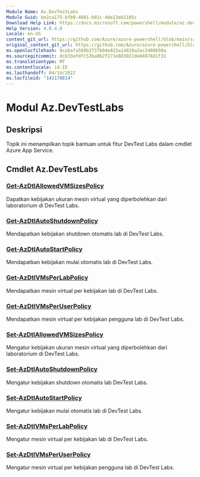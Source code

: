 ```yaml
---
Module Name: Az.DevTestLabs
Module Guid: be2ca175-bfb9-4601-b01c-4de13eb2105c
Download Help Link: https://docs.microsoft.com/powershell/module/az.devtestlabs
Help Version: 4.0.4.0
Locale: en-US
content_git_url: https://github.com/Azure/azure-powershell/blob/main/src/DevTestLabs/DevTestLabs/help/Az.DevTestLabs.md
original_content_git_url: https://github.com/Azure/azure-powershell/blob/main/src/DevTestLabs/DevTestLabs/help/Az.DevTestLabs.md
ms.openlocfilehash: 9cabafa569b2737b04e815a14828a2ec2408650a
ms.sourcegitcommit: dcb33efdfc53ba0b2f271e883021de84878d1f31
ms.translationtype: MT
ms.contentlocale: id-ID
ms.lasthandoff: 04/14/2022
ms.locfileid: "142178814"
---
```

# Modul Az.DevTestLabs
## Deskripsi
Topik ini menampilkan topik bantuan untuk fitur DevTest Labs dalam cmdlet Azure App Service.

## Cmdlet Az.DevTestLabs
### [Get-AzDtlAllowedVMSizesPolicy](Get-AzDtlAllowedVMSizesPolicy.md)
Dapatkan kebijakan ukuran mesin virtual yang diperbolehkan dari laboratorium di DevTest Labs.

### [Get-AzDtlAutoShutdownPolicy](Get-AzDtlAutoShutdownPolicy.md)
Mendapatkan kebijakan shutdown otomatis lab di DevTest Labs.

### [Get-AzDtlAutoStartPolicy](Get-AzDtlAutoStartPolicy.md)
Mendapatkan kebijakan mulai otomatis lab di DevTest Labs.

### [Get-AzDtlVMsPerLabPolicy](Get-AzDtlVMsPerLabPolicy.md)
Mendapatkan mesin virtual per kebijakan lab di DevTest Labs.

### [Get-AzDtlVMsPerUserPolicy](Get-AzDtlVMsPerUserPolicy.md)
Mendapatkan mesin virtual per kebijakan pengguna lab di DevTest Labs.

### [Set-AzDtlAllowedVMSizesPolicy](Set-AzDtlAllowedVMSizesPolicy.md)
Mengatur kebijakan ukuran mesin virtual yang diperbolehkan dari laboratorium di DevTest Labs.

### [Set-AzDtlAutoShutdownPolicy](Set-AzDtlAutoShutdownPolicy.md)
Mengatur kebijakan shutdown otomatis lab DevTest Labs.

### [Set-AzDtlAutoStartPolicy](Set-AzDtlAutoStartPolicy.md)
Mengatur kebijakan mulai otomatis lab di DevTest Labs.

### [Set-AzDtlVMsPerLabPolicy](Set-AzDtlVMsPerLabPolicy.md)
Mengatur mesin virtual per kebijakan lab di DevTest Labs.

### [Set-AzDtlVMsPerUserPolicy](Set-AzDtlVMsPerUserPolicy.md)
Mengatur mesin virtual per kebijakan pengguna lab di DevTest Labs.

